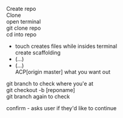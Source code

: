 Create repo  
Clone  
open terminal  
git clone repo  
cd into repo  
- touch creates files while insides terminal  
create scaffolding  
- (...)  
- (...)  
ACP[origin master] what you want out  

git branch to check where you'e at  
git checkout -b [reponame]  
git branch again to check  




confirm - asks user if they'd like to continue  